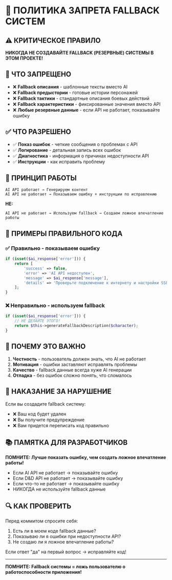# 🚫 ПОЛИТИКА ЗАПРЕТА FALLBACK СИСТЕМ

## ⚠️ КРИТИЧЕСКОЕ ПРАВИЛО

**НИКОГДА НЕ СОЗДАВАЙТЕ FALLBACK (РЕЗЕРВНЫЕ) СИСТЕМЫ В ЭТОМ ПРОЕКТЕ!**

## 🚫 ЧТО ЗАПРЕЩЕНО

- ❌ **Fallback описания** - шаблонные тексты вместо AI
- ❌ **Fallback предыстории** - готовые истории персонажей
- ❌ **Fallback тактики** - стандартные описания боевых действий
- ❌ **Fallback характеристики** - фиксированные значения вместо API
- ❌ **Любые резервные данные** - если API не работает, показывайте ошибку

## ✅ ЧТО РАЗРЕШЕНО

- ✅ **Показ ошибок** - четкие сообщения о проблемах с API
- ✅ **Логирование** - детальная запись всех ошибок
- ✅ **Диагностика** - информация о причинах недоступности API
- ✅ **Инструкции** - как исправить проблему

## 🔧 ПРИНЦИП РАБОТЫ

```
AI API работает → Генерируем контент
AI API не работает → Показываем ошибку + инструкции по исправлению
```

**НЕ:**
```
AI API не работает → Используем fallback → Создаем ложное впечатление работы
```

## 📝 ПРИМЕРЫ ПРАВИЛЬНОГО КОДА

### ✅ Правильно - показываем ошибку
```php
if (isset($ai_response['error'])) {
    return [
        'success' => false,
        'error' => 'AI API недоступен',
        'message' => $ai_response['message'],
        'details' => 'Проверьте подключение к интернету и настройки SSL'
    ];
}
```

### ❌ Неправильно - используем fallback
```php
if (isset($ai_response['error'])) {
    // НЕ ДЕЛАЙТЕ ЭТОГО!
    return $this->generateFallbackDescription($character);
}
```

## 🎯 ПОЧЕМУ ЭТО ВАЖНО

1. **Честность** - пользователь должен знать, что AI не работает
2. **Мотивация** - ошибки заставляют исправлять проблемы
3. **Качество** - fallback данные всегда хуже AI генерации
4. **Отладка** - без ошибок сложно понять, что сломалось

## 🚨 НАКАЗАНИЕ ЗА НАРУШЕНИЕ

Если вы создадите fallback систему:
- ❌ Ваш код будет удален
- ❌ Вы получите предупреждение
- ❌ Вам придется переписать код правильно

## 📚 ПАМЯТКА ДЛЯ РАЗРАБОТЧИКОВ

**ПОМНИТЕ: Лучше показать ошибку, чем создать ложное впечатление работы!**

- Если AI API не работает → показывайте ошибку
- Если D&D API не работает → показывайте ошибку  
- Если что-то не работает → показывайте ошибку
- НИКОГДА не используйте fallback данные

## 🔍 КАК ПРОВЕРИТЬ

Перед коммитом спросите себя:
1. Есть ли в моем коде fallback данные?
2. Показываю ли я ошибки при недоступности API?
3. Не создаю ли я ложное впечатление работы?

Если ответ "да" на первый вопрос → исправляйте код!

---

**ПОМНИТЕ: Fallback системы = ложь пользователю о работоспособности приложения!**
